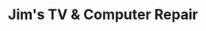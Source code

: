 ---
title: "Jim's TV & Computer Repair"
url: /longmont/jims-tv-and-computer-repair/
shop: charity
---